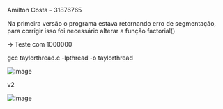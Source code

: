 Amilton Costa - 31876765

Na primeira versão o programa estava retornando erro de segmentação, para corrigir isso foi necessário alterar a função factorial()

-> Teste com 1000000

gcc taylorthread.c -lpthread -o taylorthread

![image](https://github.com/Amiltonlopescosta/Computa-oParalela/assets/79999632/a2fe9683-7427-42e7-bf6f-11fe3eb6f412)


v2

![image](https://github.com/Amiltonlopescosta/Computa-oParalela/assets/79999632/e6b7c07a-3f9f-457d-9b67-df6a5c7f628a)

